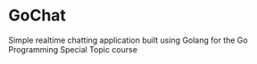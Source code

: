 # GoChat
Simple realtime chatting application built using Golang for the Go Programming Special Topic course
